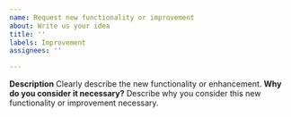 ```yaml
---
name: Request new functionality or improvement
about: Write us your idea
title: ''
labels: Improvement
assignees: ''

---
```


**Description**
Clearly describe the new functionality or enhancement.
**Why do you consider it necessary?**
Describe why you consider this new functionality or improvement necessary.